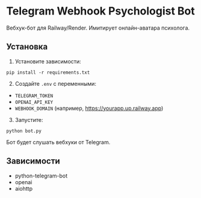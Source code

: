 # Telegram Webhook Psychologist Bot

Вебхук-бот для Railway/Render. Имитирует онлайн-аватара психолога.

## Установка

1. Установите зависимости:
```
pip install -r requirements.txt
```

2. Создайте `.env` с переменными:
- `TELEGRAM_TOKEN`
- `OPENAI_API_KEY`
- `WEBHOOK_DOMAIN` (например, https://yourapp.up.railway.app)

3. Запустите:
```
python bot.py
```

Бот будет слушать вебхуки от Telegram.

## Зависимости

- python-telegram-bot
- openai
- aiohttp
